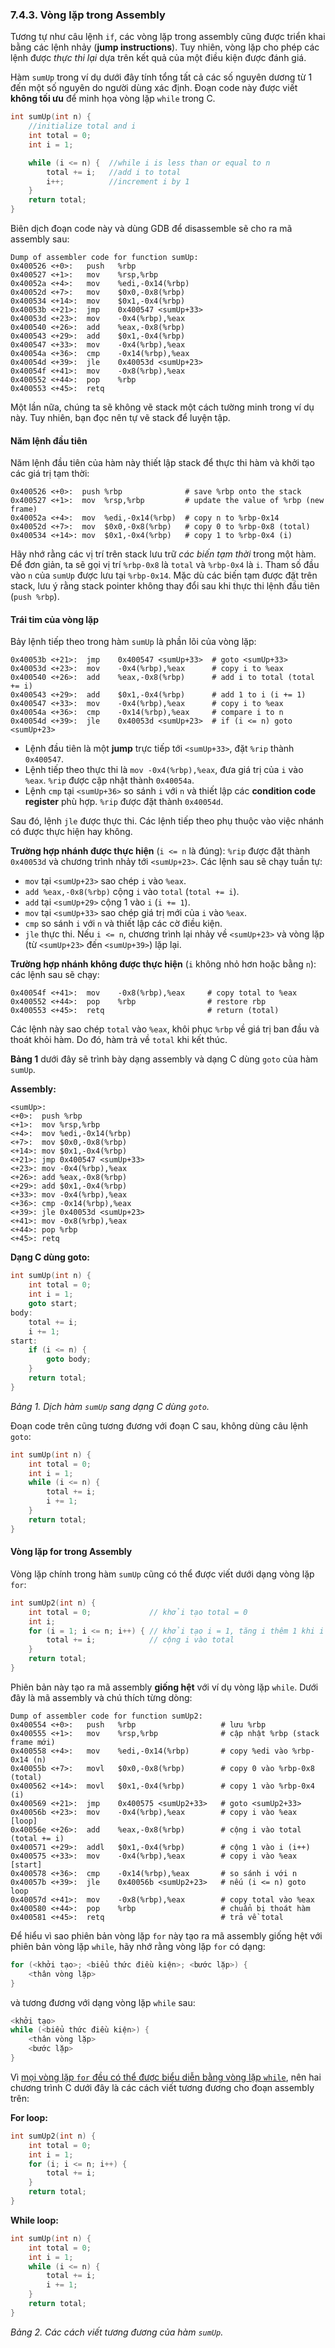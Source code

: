 ### 7.4.3. Vòng lặp trong Assembly

Tương tự như câu lệnh `if`, các vòng lặp trong assembly cũng được triển khai bằng các lệnh nhảy (**jump instructions**). Tuy nhiên, vòng lặp cho phép các lệnh được *thực thi lại* dựa trên kết quả của một điều kiện được đánh giá.

Hàm `sumUp` trong ví dụ dưới đây tính tổng tất cả các số nguyên dương từ 1 đến một số nguyên do người dùng xác định. Đoạn code này được viết **không tối ưu** để minh họa vòng lặp `while` trong C.

```c
int sumUp(int n) {
    //initialize total and i
    int total = 0;
    int i = 1;

    while (i <= n) {  //while i is less than or equal to n
        total += i;   //add i to total
        i++;          //increment i by 1
    }
    return total;
}
```

Biên dịch đoạn code này và dùng GDB để disassemble sẽ cho ra mã assembly sau:

```
Dump of assembler code for function sumUp:
0x400526 <+0>:   push   %rbp
0x400527 <+1>:   mov    %rsp,%rbp
0x40052a <+4>:   mov    %edi,-0x14(%rbp)
0x40052d <+7>:   mov    $0x0,-0x8(%rbp)
0x400534 <+14>:  mov    $0x1,-0x4(%rbp)
0x40053b <+21>:  jmp    0x400547 <sumUp+33>
0x40053d <+23>:  mov    -0x4(%rbp),%eax
0x400540 <+26>:  add    %eax,-0x8(%rbp)
0x400543 <+29>:  add    $0x1,-0x4(%rbp)
0x400547 <+33>:  mov    -0x4(%rbp),%eax
0x40054a <+36>:  cmp    -0x14(%rbp),%eax
0x40054d <+39>:  jle    0x40053d <sumUp+23>
0x40054f <+41>:  mov    -0x8(%rbp),%eax
0x400552 <+44>:  pop    %rbp
0x400553 <+45>:  retq
```

Một lần nữa, chúng ta sẽ không vẽ stack một cách tường minh trong ví dụ này. Tuy nhiên, bạn đọc nên tự vẽ stack để luyện tập.

#### Năm lệnh đầu tiên

Năm lệnh đầu tiên của hàm này thiết lập stack để thực thi hàm và khởi tạo các giá trị tạm thời:

```
0x400526 <+0>:  push %rbp              # save %rbp onto the stack
0x400527 <+1>:  mov  %rsp,%rbp         # update the value of %rbp (new frame)
0x40052a <+4>:  mov  %edi,-0x14(%rbp)  # copy n to %rbp-0x14
0x40052d <+7>:  mov  $0x0,-0x8(%rbp)   # copy 0 to %rbp-0x8 (total)
0x400534 <+14>: mov  $0x1,-0x4(%rbp)   # copy 1 to %rbp-0x4 (i)
```

Hãy nhớ rằng các vị trí trên stack lưu trữ *các biến tạm thời* trong một hàm. Để đơn giản, ta sẽ gọi vị trí `%rbp-0x8` là `total` và `%rbp-0x4` là `i`. Tham số đầu vào `n` của `sumUp` được lưu tại `%rbp-0x14`. Mặc dù các biến tạm được đặt trên stack, lưu ý rằng stack pointer không thay đổi sau khi thực thi lệnh đầu tiên (`push %rbp`).

#### Trái tim của vòng lặp

Bảy lệnh tiếp theo trong hàm `sumUp` là phần lõi của vòng lặp:

```
0x40053b <+21>:  jmp    0x400547 <sumUp+33>  # goto <sumUp+33>
0x40053d <+23>:  mov    -0x4(%rbp),%eax      # copy i to %eax
0x400540 <+26>:  add    %eax,-0x8(%rbp)      # add i to total (total += i)
0x400543 <+29>:  add    $0x1,-0x4(%rbp)      # add 1 to i (i += 1)
0x400547 <+33>:  mov    -0x4(%rbp),%eax      # copy i to %eax
0x40054a <+36>:  cmp    -0x14(%rbp),%eax     # compare i to n
0x40054d <+39>:  jle    0x40053d <sumUp+23>  # if (i <= n) goto <sumUp+23>
```

- Lệnh đầu tiên là một **jump** trực tiếp tới `<sumUp+33>`, đặt `%rip` thành `0x400547`.
- Lệnh tiếp theo thực thi là `mov -0x4(%rbp),%eax`, đưa giá trị của `i` vào `%eax`. `%rip` được cập nhật thành `0x40054a`.
- Lệnh `cmp` tại `<sumUp+36>` so sánh `i` với `n` và thiết lập các **condition code register** phù hợp. `%rip` được đặt thành `0x40054d`.

Sau đó, lệnh `jle` được thực thi. Các lệnh tiếp theo phụ thuộc vào việc nhánh có được thực hiện hay không.

**Trường hợp nhánh được thực hiện** (`i <= n` là đúng): `%rip` được đặt thành `0x40053d` và chương trình nhảy tới `<sumUp+23>`. Các lệnh sau sẽ chạy tuần tự:

- `mov` tại `<sumUp+23>` sao chép `i` vào `%eax`.
- `add %eax,-0x8(%rbp)` cộng `i` vào `total` (`total += i`).
- `add` tại `<sumUp+29>` cộng 1 vào `i` (`i += 1`).
- `mov` tại `<sumUp+33>` sao chép giá trị mới của `i` vào `%eax`.
- `cmp` so sánh `i` với `n` và thiết lập các cờ điều kiện.
- `jle` thực thi. Nếu `i <= n`, chương trình lại nhảy về `<sumUp+23>` và vòng lặp (từ `<sumUp+23>` đến `<sumUp+39>`) lặp lại.

**Trường hợp nhánh không được thực hiện** (`i` không nhỏ hơn hoặc bằng `n`): các lệnh sau sẽ chạy:

```
0x40054f <+41>:  mov    -0x8(%rbp),%eax     # copy total to %eax
0x400552 <+44>:  pop    %rbp                # restore rbp
0x400553 <+45>:  retq                       # return (total)
```

Các lệnh này sao chép `total` vào `%eax`, khôi phục `%rbp` về giá trị ban đầu và thoát khỏi hàm. Do đó, hàm trả về `total` khi kết thúc.

**Bảng 1** dưới đây sẽ trình bày dạng assembly và dạng C dùng `goto` của hàm `sumUp`.


**Assembly:**

```assembly
<sumUp>:
<+0>:  push %rbp
<+1>:  mov %rsp,%rbp
<+4>:  mov %edi,-0x14(%rbp)
<+7>:  mov $0x0,-0x8(%rbp)
<+14>: mov $0x1,-0x4(%rbp)
<+21>: jmp 0x400547 <sumUp+33>
<+23>: mov -0x4(%rbp),%eax
<+26>: add %eax,-0x8(%rbp)
<+29>: add $0x1,-0x4(%rbp)
<+33>: mov -0x4(%rbp),%eax
<+36>: cmp -0x14(%rbp),%eax
<+39>: jle 0x40053d <sumUp+23>
<+41>: mov -0x8(%rbp),%eax
<+44>: pop %rbp
<+45>: retq
```

**Dạng C dùng goto:**

```c
int sumUp(int n) {
    int total = 0;
    int i = 1;
    goto start;
body:
    total += i;
    i += 1;
start:
    if (i <= n) {
        goto body;
    }
    return total;
}
```

*Bảng 1. Dịch hàm `sumUp` sang dạng C dùng `goto`.*

Đoạn code trên cũng tương đương với đoạn C sau, không dùng câu lệnh `goto`:

```c
int sumUp(int n) {
    int total = 0;
    int i = 1;
    while (i <= n) {
        total += i;
        i += 1;
    }
    return total;
}
```

#### Vòng lặp for trong Assembly

Vòng lặp chính trong hàm `sumUp` cũng có thể được viết dưới dạng vòng lặp `for`:

```c
int sumUp2(int n) {
    int total = 0;             // khởi tạo total = 0
    int i;
    for (i = 1; i <= n; i++) { // khởi tạo i = 1, tăng i thêm 1 khi i <= n
        total += i;            // cộng i vào total
    }
    return total;
}
```

Phiên bản này tạo ra mã assembly **giống hệt** với ví dụ vòng lặp `while`. Dưới đây là mã assembly và chú thích từng dòng:

```assembly
Dump of assembler code for function sumUp2:
0x400554 <+0>:   push   %rbp                   # lưu %rbp
0x400555 <+1>:   mov    %rsp,%rbp              # cập nhật %rbp (stack frame mới)
0x400558 <+4>:   mov    %edi,-0x14(%rbp)       # copy %edi vào %rbp-0x14 (n)
0x40055b <+7>:   movl   $0x0,-0x8(%rbp)        # copy 0 vào %rbp-0x8 (total)
0x400562 <+14>:  movl   $0x1,-0x4(%rbp)        # copy 1 vào %rbp-0x4 (i)
0x400569 <+21>:  jmp    0x400575 <sumUp2+33>   # goto <sumUp2+33>
0x40056b <+23>:  mov    -0x4(%rbp),%eax        # copy i vào %eax [loop]
0x40056e <+26>:  add    %eax,-0x8(%rbp)        # cộng i vào total (total += i)
0x400571 <+29>:  addl   $0x1,-0x4(%rbp)        # cộng 1 vào i (i++)
0x400575 <+33>:  mov    -0x4(%rbp),%eax        # copy i vào %eax [start]
0x400578 <+36>:  cmp    -0x14(%rbp),%eax       # so sánh i với n
0x40057b <+39>:  jle    0x40056b <sumUp2+23>   # nếu (i <= n) goto loop
0x40057d <+41>:  mov    -0x8(%rbp),%eax        # copy total vào %eax
0x400580 <+44>:  pop    %rbp                   # chuẩn bị thoát hàm
0x400581 <+45>:  retq                          # trả về total
```

Để hiểu vì sao phiên bản vòng lặp `for` này tạo ra mã assembly giống hệt với phiên bản vòng lặp `while`, hãy nhớ rằng vòng lặp `for` có dạng:

```c
for (<khởi tạo>; <biểu thức điều kiện>; <bước lặp>) {
    <thân vòng lặp>
}
```

và tương đương với dạng vòng lặp `while` sau:

```c
<khởi tạo>
while (<biểu thức điều kiện>) {
    <thân vòng lặp>
    <bước lặp>
}
```

Vì [mọi vòng lặp `for` đều có thể được biểu diễn bằng vòng lặp `while`](../C1-C_intro/conditionals.html#_for_loops), nên hai chương trình C dưới đây là các cách viết tương đương cho đoạn assembly trên:

**For loop:**
```c
int sumUp2(int n) {
    int total = 0;
    int i = 1;
    for (i; i <= n; i++) {
        total += i;
    }
    return total;
}
```

**While loop:**
```c
int sumUp(int n) {
    int total = 0;
    int i = 1;
    while (i <= n) {
        total += i;
        i += 1;
    }
    return total;
}
```

*Bảng 2. Các cách viết tương đương của hàm `sumUp`.*